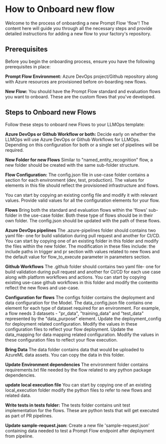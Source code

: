# How to Onboard new flow 

Welcome to the process of onboarding a new Prompt Flow 'flow'! The content here will guide you through all the necessary steps and provide detailed instructions for adding a new flow to your factory's repository.

## Prerequisites

Before you begin the onboarding process, ensure you have the following prerequisites in place:

**Prompt Flow Environment:** Azure DevOps project/Github repository along with Azure resources are provisioned before on-boarding new flows. 

**New Flow:** You should have the Prompt Flow standard and evaluation flows you want to onboard. These are the custom flows that you've developed.

## Steps to Onboard new Flows

Follow these steps to onboard new Flows to your LLMOps template:

**Azure DevOps or Github Workflow or both:** Decide early on whether the LLMOps will use Azure DevOps or Github Workflows for LLMOps. Depending on this configuration for both or a single set of pipelines will be required.

**New Folder for new Flows** Similar to "named_entity_recognition" flow, a new folder should be created with the same sub-folder structure.

**Flow Configuration:** The config.json file in use-case folder contains a section for each environment (dev, test, production). The values for elements in this file should reflect the provisioned infrastructure and flows. 

You can start by copying an existing config file and modify it with relevant values. Provide valid values for all the configuration elements for your flow.

**Flows** Bring both the standard and evaluation flows within the 'flows' sub-folder in the use-case folder. Both these type of flows should be in their own folder. The config.json should be updated with the path of these flows.

**Azure DevOps pipelines** The .azure-pipelines folder should contains two yaml file- one for build validation during pull request and another for CI/CD. You can start by copying one of an existing folder in this folder and modify the files within the new folder. The modification in these files include: the include 
paths in trigger and pr section with values related to new flows and the default value for flow_to_execute parameter in parameters section.

**Github Workflows** The .github folder should contains two yaml file- one for build validation during pull request and another for CI/CD for each use case along with platform workflows and actions. You can start by copying existing use-case github workflows in this folder and modify the contentto reflect the new flows and use-case.

**Configuration for flows**  The configs folder contains the deployment and data configuration for the Model. The data_config.json file contains one element for each type of dataset required for an environment. For example, a flow needs 3 datasets - "pr_data", "training_data" and "test_data" represented by the "data_purpose" element. Update the deployment_config for deployment related configuration. Modify the values in these configuration files to reflect your flow deployment. Update the data_mapping for data mapping related configuration. Modify the values in these configuration files to reflect your flow execution.

**Bring Data**  The data folder contains data that would be uploaded to AzureML data assets. You can copy the data in this folder.

**Update Environment dependencies** The environment folder contains requirements.txt file needed by the flow related to any python package dependencies. 

**update local execution file**  You can start by copying one of an existing local_execution folder modify the python files to refer to new flows and related data.

**Write tests in tests folder:** The tests folder contains unit test implementation for the flows. These are python tests that will get executed as part of PR pipelines.

**Update sample-request.json:** Create a new file 'sample-request.json' containing data needed to test a Prompt Flow endpoint after deployment from pipeline.